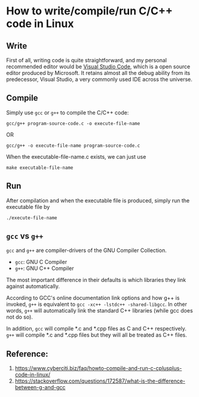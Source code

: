 # How to write/compile/run C/C++ code in Linux

## Write

First of all, writing code is quite straightforward, and my personal recommended editor would be [Visual Studio Code](https://code.visualstudio.com/), which is a open source editor produced by Microsoft. It retains almost all the debug ability from its predecessor, Visual Studio, a very commonly used IDE across the universe. 

## Compile

Simply use ```gcc``` or ```g++``` to compile the C/C++ code:

```
gcc/g++ program-source-code.c -o execute-file-name
```

OR

```
gcc/g++ -o execute-file-name program-source-code.c
```

When the executable-file-name.c exists, we can just use

```
make executable-file-name
```

## Run

After compilation and when the executable file is produced, simply run the executable file by

```
./execute-file-name
```

## ```gcc``` vs ```g++```

```gcc``` and ```g++``` are compiler-drivers of the GNU Compiler Collection.

* ```gcc```: GNU C Compiler
* ```g++```: GNU C++ Compiler

The most important difference in their defaults is which libraries they link against automatically.

According to GCC's online documentation link options and how g++ is invoked, ```g++``` is equivalent to ```gcc -xc++ -lstdc++ -shared-libgcc```. In other words, ```g++``` will automatically link the standard C++ libraries (while gcc does not do so).

In addition, ```gcc``` will compile *.c and *.cpp files as C and C++ respectively. ```g++``` will compile *.c and *.cpp files but they will all be treated as C++ files.

## Reference:

1. https://www.cyberciti.biz/faq/howto-compile-and-run-c-cplusplus-code-in-linux/
2. https://stackoverflow.com/questions/172587/what-is-the-difference-between-g-and-gcc
